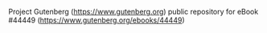 Project Gutenberg (https://www.gutenberg.org) public repository for eBook #44449 (https://www.gutenberg.org/ebooks/44449)
